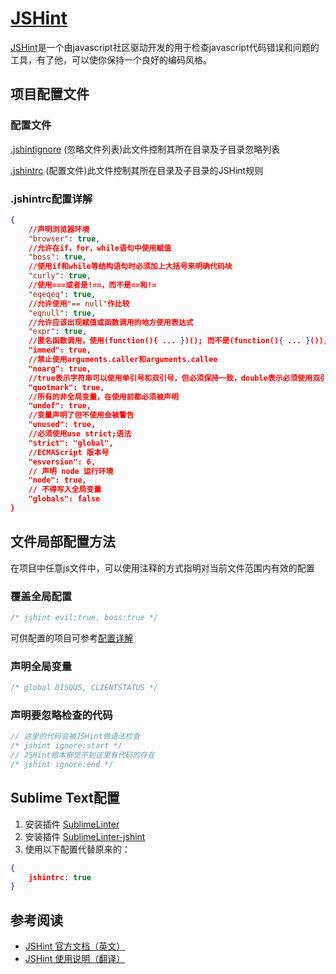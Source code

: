 [JSHint](http://jshint.com/)
======

[JSHint](http://jshint.com/)是一个由javascript社区驱动开发的用于检查javascript代码错误和问题的工具，有了他，可以使你保持一个良好的编码风格。

## 项目配置文件

### 配置文件

[.jshintignore](../.jshintignore) (忽略文件列表)此文件控制其所在目录及子目录忽略列表

[.jshintrc](../.jshintrc) (配置文件)此文件控制其所在目录及子目录的JSHint规则

### .jshintrc配置详解

```json
{
	//声明浏览器环境
	"browser": true,
	//允许在if，for，while语句中使用赋值
	"boss": true,
	//使用if和while等结构语句时必须加上大括号来明确代码块
	"curly": true,
	//使用===或者是!==，而不是==和!=
	"eqeqeq": true,
	//允许使用"== null"作比较
	"eqnull": true,
	//允许应该出现赋值或函数调用的地方使用表达式
	"expr": true,
	//匿名函数调用，使用(function(){ ... })(); 而不是(function(){ ... }());;
	"immed": true,
	//禁止使用arguments.caller和arguments.callee
	"noarg": true,
	//true表示字符串可以使用单引号和双引号，但必须保持一致，double表示必须使用双引号
	"quotmark": true,
	//所有的非全局变量，在使用前都必须被声明
	"undef": true,
	//变量声明了但不使用会被警告
	"unused": true,
	//必须使用use strict;语法 
	"strict": "global",
	//ECMAScript 版本号
	"esversion": 6,
	// 声明 node 运行环境
	"node": true,
	// 不得写入全局变量
	"globals": false
}
```

## 文件局部配置方法

在项目中任意js文件中，可以使用注释的方式指明对当前文件范围内有效的配置

### 覆盖全局配置

```javascript
/* jshint evil:true, boss:true */
```

可供配置的项目可参考[配置详解](#.jshintrc配置详解)

### 声明全局变量

```javascript
/* global DISQUS, CLIENTSTATUS */
```

### 声明要忽略检查的代码

```javascript
// 这里的代码会被JSHint做语法检查
/* jshint ignore:start */
// JSHint根本察觉不到这里有代码的存在
/* jshint ignore:end */
```

## Sublime Text配置

1.  安装插件 [SublimeLinter](https://sublimelinter.readthedocs.org/)
1.  安装插件 [SublimeLinter-jshint](https://packagecontrol.io/packages/SublimeLinter-jshint)
1.  使用以下配置代替原来的：

```JSON
{
	jshintrc: true
}
```

## 参考阅读

* [JSHint 官方文档（英文）](http://www.jshint.com/docs/)
* [JSHint 使用说明（翻译）](http://zhang.zipeng.info/vimwiki/Entries/Reference/Tools/jshint.html)
